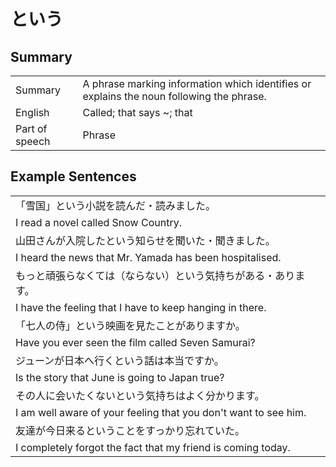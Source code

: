 # という

## Summary

<table><tr>   <td>Summary</td>   <td>A phrase marking information which identifies or explains the noun following the phrase.</td></tr><tr>   <td>English</td>   <td>Called; that says ~; that</td></tr><tr>   <td>Part of speech</td>   <td>Phrase</td></tr></table>

## Example Sentences

<table><tr><td>「雪国」という小説を読んだ・読みました。</td></tr><tr><td>I read a novel called Snow Country.</td></tr><tr><td>山田さんが入院したという知らせを聞いた・聞きました。</td></tr><tr><td>I heard the news that Mr. Yamada has been hospitalised.</td></tr><tr><td>もっと頑張らなくては（ならない）という気持ちがある・あります。</td></tr><tr><td>I have the feeling that I have to keep hanging in there.</td></tr><tr><td>「七人の侍」という映画を見たことがありますか。</td></tr><tr><td>Have you ever seen the film called Seven Samurai?</td></tr><tr><td>ジューンが日本へ行くという話は本当ですか。</td></tr><tr><td>Is the story that June is going to Japan true?</td></tr><tr><td>その人に会いたくないという気持ちはよく分かります。</td></tr><tr><td>I am well aware of your feeling that you don't want to see him.</td></tr><tr><td>友達が今日来るということをすっかり忘れていた。</td></tr><tr><td>I completely forgot the fact that my friend is coming today.</td></tr></table>

